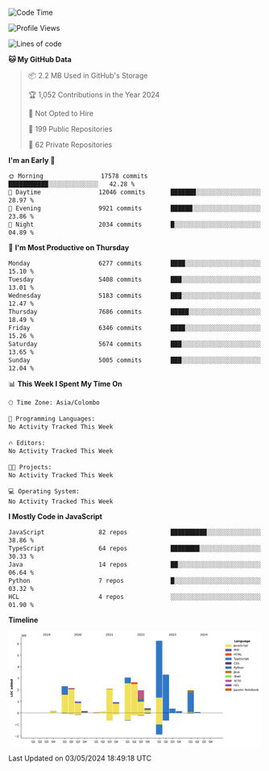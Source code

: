 
<!--START_SECTION:waka-->
![Code Time](http://img.shields.io/badge/Code%20Time-1%2C667%20hrs%2051%20mins-blue)

![Profile Views](http://img.shields.io/badge/Profile%20Views-0-blue)

![Lines of code](https://img.shields.io/badge/From%20Hello%20World%20I%27ve%20Written-29.1%20million%20lines%20of%20code-blue)

**🐱 My GitHub Data** 

> 📦 2.2 MB Used in GitHub's Storage 
 > 
> 🏆 1,052 Contributions in the Year 2024
 > 
> 🚫 Not Opted to Hire
 > 
> 📜 199 Public Repositories 
 > 
> 🔑 62 Private Repositories 
 > 
**I'm an Early 🐤** 

```text
🌞 Morning                17578 commits       ███████████░░░░░░░░░░░░░░   42.28 % 
🌆 Daytime                12046 commits       ███████░░░░░░░░░░░░░░░░░░   28.97 % 
🌃 Evening                9921 commits        ██████░░░░░░░░░░░░░░░░░░░   23.86 % 
🌙 Night                  2034 commits        █░░░░░░░░░░░░░░░░░░░░░░░░   04.89 % 
```
📅 **I'm Most Productive on Thursday** 

```text
Monday                   6277 commits        ████░░░░░░░░░░░░░░░░░░░░░   15.10 % 
Tuesday                  5408 commits        ███░░░░░░░░░░░░░░░░░░░░░░   13.01 % 
Wednesday                5183 commits        ███░░░░░░░░░░░░░░░░░░░░░░   12.47 % 
Thursday                 7686 commits        █████░░░░░░░░░░░░░░░░░░░░   18.49 % 
Friday                   6346 commits        ████░░░░░░░░░░░░░░░░░░░░░   15.26 % 
Saturday                 5674 commits        ███░░░░░░░░░░░░░░░░░░░░░░   13.65 % 
Sunday                   5005 commits        ███░░░░░░░░░░░░░░░░░░░░░░   12.04 % 
```


📊 **This Week I Spent My Time On** 

```text
🕑︎ Time Zone: Asia/Colombo

💬 Programming Languages: 
No Activity Tracked This Week

🔥 Editors: 
No Activity Tracked This Week

🐱‍💻 Projects: 
No Activity Tracked This Week

💻 Operating System: 
No Activity Tracked This Week
```

**I Mostly Code in JavaScript** 

```text
JavaScript               82 repos            ██████████░░░░░░░░░░░░░░░   38.86 % 
TypeScript               64 repos            ████████░░░░░░░░░░░░░░░░░   30.33 % 
Java                     14 repos            ██░░░░░░░░░░░░░░░░░░░░░░░   06.64 % 
Python                   7 repos             █░░░░░░░░░░░░░░░░░░░░░░░░   03.32 % 
HCL                      4 repos             ░░░░░░░░░░░░░░░░░░░░░░░░░   01.90 % 
```



**Timeline**

![Lines of Code chart](https://raw.githubusercontent.com/ccweerasinghe1994/ccweerasinghe1994/master/assets/bar_graph.png)


 Last Updated on 03/05/2024 18:49:18 UTC
<!--END_SECTION:waka-->

